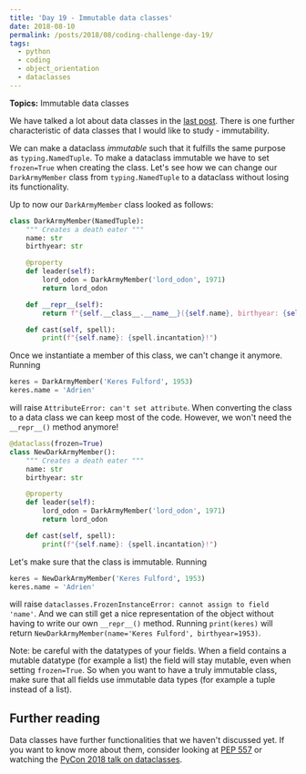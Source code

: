 ```yaml
---
title: 'Day 19 - Immutable data classes'
date: 2018-08-10
permalink: /posts/2018/08/coding-challenge-day-19/
tags:
  - python
  - coding
  - object_orientation
  - dataclasses
---
```


**Topics:** Immutable data classes

We have talked a lot about data classes in the [last post](http://alpopkes.com/posts/2018/08/coding-challenge-day-16-to-18/). There is one further characteristic of data classes that I would like to study - immutability.   
    
We can make a dataclass *immutable* such that it fulfills the same purpose as ```typing.NamedTuple```. To make a dataclass immutable we have to set ```frozen=True``` when creating the class. Let's see how we can change our ```DarkArmyMember``` class from ```typing.NamedTuple``` to a dataclass without losing its functionality.   
   
Up to now our ```DarkArmyMember``` class looked as follows:

```python
class DarkArmyMember(NamedTuple):
    """ Creates a death eater """
    name: str
    birthyear: str

    @property
    def leader(self):
        lord_odon = DarkArmyMember('lord_odon', 1971)
        return lord_odon

    def __repr__(self):
        return f"{self.__class__.__name__}({self.name}, birthyear: {self.birthyear})"

    def cast(self, spell):
        print(f"{self.name}: {spell.incantation}!")
```

Once we instantiate a member of this class, we can't change it anymore. Running

```python
keres = DarkArmyMember('Keres Fulford', 1953)
keres.name = 'Adrien'
```

will raise ```AttributeError: can't set attribute```. When converting the class to a data class we can keep most of the code. However, we won't need the ```__repr__()``` method anymore!

```python
@dataclass(frozen=True)
class NewDarkArmyMember():
    """ Creates a death eater """
    name: str
    birthyear: str

    @property
    def leader(self):
        lord_odon = DarkArmyMember('lord_odon', 1971)
        return lord_odon

    def cast(self, spell):
        print(f"{self.name}: {spell.incantation}!")
```

Let's make sure that the class is immutable. Running 

```python
keres = NewDarkArmyMember('Keres Fulford', 1953)
keres.name = 'Adrien'
```

will raise ```dataclasses.FrozenInstanceError: cannot assign to field 'name'```. And we can still get a nice representation of the object without having to write our own ```__repr__()``` method. Running ```print(keres)``` will return ```NewDarkArmyMember(name='Keres Fulford', birthyear=1953)```.  
   
Note: be careful with the datatypes of your fields. When a field contains a mutable datatype (for example a list) the field will stay mutable, even when setting ```frozen=True```. So when you want to have a truly immutable class, make sure that all fields use immutable data types (for example a tuple instead of a list). 


## Further reading

Data classes have further functionalities that we haven't discussed yet. If you want to know more about them, consider looking at [PEP 557](https://www.python.org/dev/peps/pep-0557/) or watching the [PyCon 2018 talk on dataclasses](https://www.youtube.com/watch?v=T-TwcmT6Rcw).

